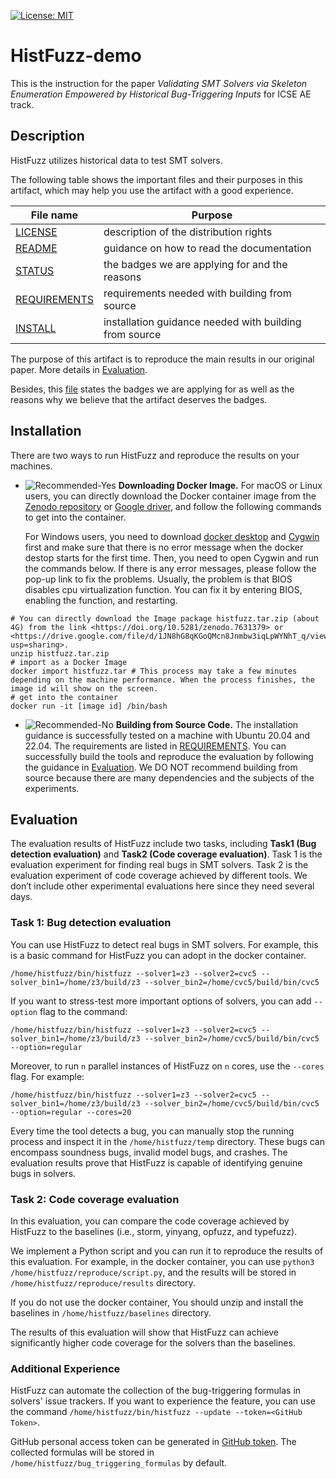 [![License: MIT](https://img.shields.io/badge/License-MIT-yellow.svg)](https://opensource.org/licenses/MIT)

# **HistFuzz-demo**

This is the instruction for the paper *Validating SMT Solvers via Skeleton Enumeration Empowered by Historical Bug-Triggering Inputs* for ICSE AE track.

## **Description**

$\mathrm{HistFuzz}$ utilizes historical data to test SMT solvers.
<br>

The following table shows the important files and their purposes in this artifact, which may help you use the artifact with a good experience.

| File name      | Purpose |
| ----------- | ----------- |
| [LICENSE](LICENSE)     | description of the distribution rights       |
| [README](README.md)   | guidance on how to read the documentation        |
| [STATUS](STATUS.md)  |  the badges we are applying for and the reasons |
| [REQUIREMENTS](REQUIREMENTS.md)  | requirements needed with building from source |
| [INSTALL](INSTALL.md)  | installation guidance needed with building from source |

The purpose of this artifact is to reproduce the main results in our original paper. More details in [Evaluation](#evaluation).

Besides, this [file](STATUS.md) states the badges we are applying for as well as the reasons why we believe that the artifact deserves the badges.

<!--
## **QuickStart**

We recommend users to use docker container to evaluate the artifacts.
-->


## **Installation**

There are two ways to run $\mathrm{HistFuzz}$ and reproduce the results on your machines.

* ![Recommended-Yes](https://img.shields.io/badge/Recommended-Yes-brightgreen) **Downloading Docker Image.** For macOS or Linux users, you can directly download the Docker container image from the [Zenodo repository](https://doi.org/10.5281/zenodo.7631379) or [Google driver](https://drive.google.com/file/d/1JN8hG8qKGoQMcn8Jnmbw3iqLpWYNhT_q/view?usp=sharing), and follow the following commands to get into the container. 
 
    For Windows users, you need to download [docker desktop](https://www.docker.com/products/docker-desktop) and [Cygwin](https://www.cygwin.com/) first and make sure that there is no error message when the docker destop starts for the first time. Then, you need to open Cygwin and run the commands below. If there is any error messages, please follow the pop-up link to fix the problems. Usually, the problem is that BIOS disables cpu virtualization function. You can fix it by entering BIOS, enabling the function, and restarting.

```
# You can directly download the Image package histfuzz.tar.zip (about 4G) from the link <https://doi.org/10.5281/zenodo.7631379> or <https://drive.google.com/file/d/1JN8hG8qKGoQMcn8Jnmbw3iqLpWYNhT_q/view?usp=sharing>.
unzip histfuzz.tar.zip
# import as a Docker Image
docker import histfuzz.tar # This process may take a few minutes depending on the machine performance. When the process finishes, the image id will show on the screen.
# get into the container
docker run -it [image id] /bin/bash 
```


* ![Recommended-No](https://img.shields.io/badge/Recommended-No-red) 
**Building from Source Code.** The installation guidance is successfully tested on a machine with Ubuntu 20.04 and 22.04. The requirements are listed in [REQUIREMENTS](REQUIREMENTS.md). You can successfully build the tools and reproduce the evaluation by following the guidance in [Evaluation](#evaluation). We DO NOT recommend building from source because there are many dependencies and the subjects of the experiments.



## **Evaluation**

The evaluation results of $\mathrm{HistFuzz}$ include two tasks, including **Task1 (Bug detection evaluation)** and **Task2 (Code coverage evaluation)**. Task 1 is the evaluation experiment for finding real bugs in SMT solvers. Task 2 is the evaluation experiment of code coverage achieved by different tools. We don’t include other experimental evaluations here since they need several days.


###  **Task 1: Bug detection evaluation**

You can use $\mathrm{HistFuzz}$ to detect real bugs in SMT solvers. For example, this is a basic command for $\mathrm{HistFuzz}$ you can adopt in the docker container.

`/home/histfuzz/bin/histfuzz --solver1=z3 --solver2=cvc5 --solver_bin1=/home/z3/build/z3 --solver_bin2=/home/cvc5/build/bin/cvc5`

If you want to stress-test more important options of solvers, you can add `--option` flag to the command:

`/home/histfuzz/bin/histfuzz --solver1=z3 --solver2=cvc5 --solver_bin1=/home/z3/build/z3 --solver_bin2=/home/cvc5/build/bin/cvc5 --option=regular`

Moreover, to run `n` parallel instances of $\mathrm{HistFuzz}$ on `n` cores, use the `--cores` flag. For example:

`/home/histfuzz/bin/histfuzz --solver1=z3 --solver2=cvc5 --solver_bin1=/home/z3/build/z3 --solver_bin2=/home/cvc5/build/bin/cvc5 --option=regular --cores=20`

Every time the tool detects a bug, you can manually stop the running process and inspect it in the `/home/histfuzz/temp` directory. These bugs can encompass soundness bugs, invalid model bugs, and crashes. The evaluation results prove that $\mathrm{HistFuzz}$ is capable of identifying genuine bugs in solvers.



###  **Task 2: Code coverage evaluation**

In this evaluation, you can compare the code coverage achieved by $\mathrm{HistFuzz}$ to the baselines (i.e., storm, yinyang, opfuzz, and typefuzz). 

We implement a Python script and you can run it to reproduce the results of this evaluation. For example, in the docker container, you can use `python3 /home/histfuzz/reproduce/script.py`, and the results will be stored in `/home/histfuzz/reproduce/results` directory.

If you do not use the docker container, You should unzip and install the baselines in `/home/histfuzz/baselines` directory.

The results of this evaluation will show that $\mathrm{HistFuzz}$ can achieve significantly higher code coverage for the solvers than the baselines.


### **Additional Experience**

$\mathrm{HistFuzz}$ can automate the collection of the bug-triggering formulas in solvers' issue trackers. If you want to experience the feature, you can use the command `/home/histfuzz/bin/histfuzz --update --token=<GitHub Token>`.

GitHub personal access token can be generated in [GitHub token](https://github.com/settings/tokens). The collected formulas will be stored in `/home/histfuzz/bug_triggering_formulas` by default.
